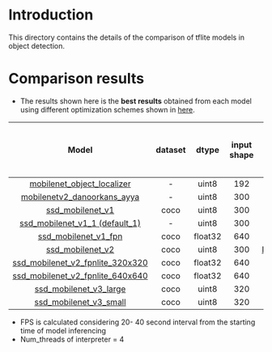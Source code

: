 # Introduction

This directory contains the details of the comparison of tflite models in object detection.

# Comparison results

* The results shown here is the **best results** obtained from each model using different optimization schemes shown in [here](models#methods-used-for-model-optimizations).

**Model**|**dataset**|**dtype**|**input shape**|**how quantized**|**FPS (RPI+CPP)**|**FPS (RPI+Python)**|**detected/ bbox correct: CPP vs Python**
:-----:|:-----:|:-----:|:-----:|:-----:|:-----:|:-----:|:-----:
[mobilenet\_object\_localizer ](models/mobile_object_localizer)|-|uint8|192|already quantized|32.3917|37.3974|YYYN
[mobilenetv2\_danoorkans\_ayya](models/mobilenetv2_danoorkans_ayya)|-|uint8|300|already quantized|13.0855|13.0675|NNNN
[ssd\_mobilenet\_v1](models/ssd_mobilenet_v1)|coco|uint8|300|already quantized|15.9551|13.752|YYYY
[ssd\_mobilenet\_v1\_1 (default\_1)](models/ssd_mobilenet_v1_1%20(default_1))|-|uint8|300|already quantized|15.8794|15.2136|YYYY
[ssd\_mobilenet\_v1\_fpn](models/ssd_mobilenet_v1_fpn)|coco|float32|640|[WithoutOpt](https://github.com/accelr-net/tflite-perf-tests/blob/main/object_detection/models/README.md#3-withoutopt-defeault-no-optimization-used)|-|fill|NNYY
[ssd\_mobilenet\_v2](models/ssd_mobilenet_v2)|coco|uint8|300|[IntQuantwFloatFallInpUint8](https://github.com/accelr-net/tflite-perf-tests/blob/main/object_detection/models/README.md#2-intquantwfloatfallinpuint8-integer-quantization-with-float-fallback-with-uint8-inference-input-type)|12.1224|12.3275|YYYY
[ssd\_mobilenet\_v2\_fpnlite\_320x320](models/ssd_mobilenet_v2_fpnlite_320x320)|coco|float32|640|[WithoutOpt](https://github.com/accelr-net/tflite-perf-tests/blob/main/object_detection/models/README.md#3-withoutopt-defeault-no-optimization-used)|-|fill|NNYY
[ssd\_mobilenet\_v2\_fpnlite\_640x640](models/ssd_mobilenet_v2_fpnlite_640x640)|coco|float32|640|[WithoutOpt](https://github.com/accelr-net/tflite-perf-tests/blob/main/object_detection/models/README.md#3-withoutopt-defeault-no-optimization-used)|-|fill|NNYY
[ssd\_mobilenet\_v3\_large](models/ssd_mobilenet_v3_large)|coco|uint8|320|already quantized|4.031|4.0618|YNYY
[ssd\_mobilenet\_v3\_small](models/ssd_mobilenet_v3_small)|coco|uint8|320|already quantized|8.9612|8.9234|YNYY


* FPS is calculated considering 20- 40 second interval from the starting time of model inferencing
* Num_threads of interpreter = 4

